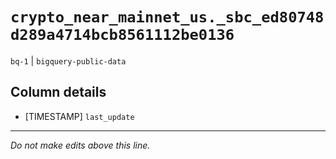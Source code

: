 # `crypto_near_mainnet_us._sbc_ed80748d289a4714bcb8561112be0136`
`bq-1` | `bigquery-public-data`

## Column details
* [TIMESTAMP] `last_update`

-------------------------------------------------------------------------------
*Do not make edits above this line.*
